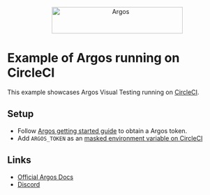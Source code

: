 <p align="center">
  <a href="https://argos-ci.com/?utm_source=github&utm_medium=logo" target="_blank">
    <img src="https://raw.githubusercontent.com/argos-ci/argos/main/resources/logos/logo-github-readme.png" alt="Argos" width="300" height="61">
  </a>
</p>

# Example of Argos running on CircleCI

This example showcases Argos Visual Testing running on [CircleCI](https://circleci.com/).

## Setup

- Follow [Argos getting started guide](https://argos-ci.com/docs) to obtain a Argos token.
- Add `ARGOS_TOKEN` as an [masked environment variable on CircleCI](https://circleci.com/docs/env-vars)

## Links

- [Official Argos Docs](https://argos-ci.com/docs)
- [Discord](https://discord.gg/WjzGrQGS4A)
